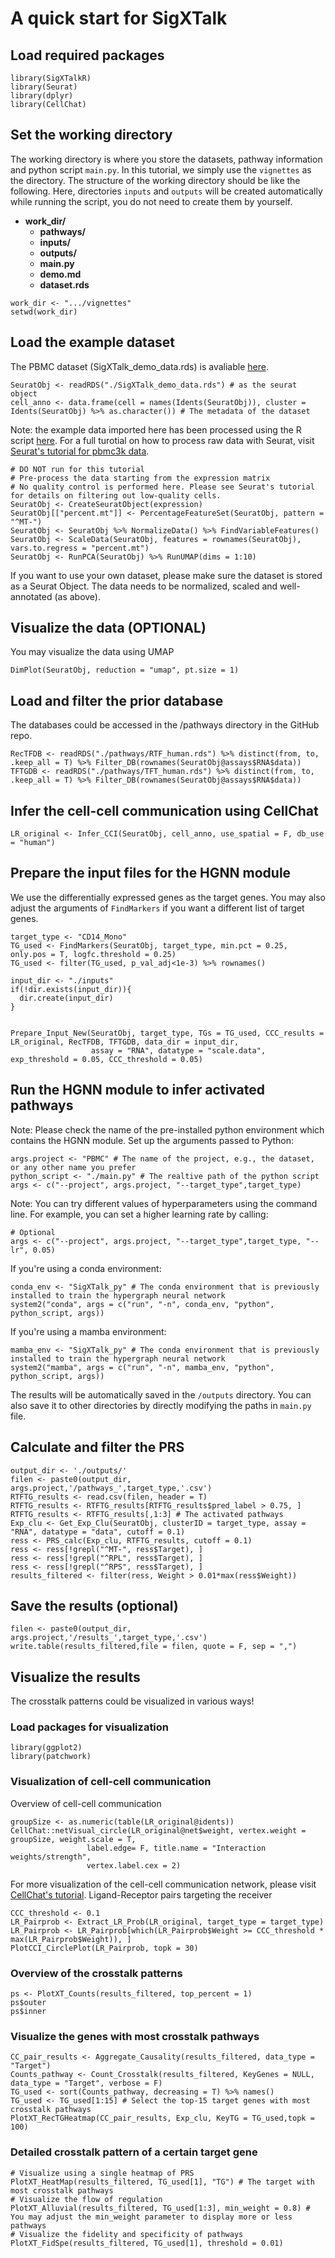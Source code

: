 # A quick start for SigXTalk

## Load required packages
```
library(SigXTalkR)
library(Seurat)
library(dplyr)
library(CellChat)
```
## Set the working directory
The working directory is where you store the datasets, pathway information and python script `main.py`. In this tutorial, we simply use the `vignettes` as the directory.
The structure of the working directory should be like the following. Here, directories `inputs` and `outputs` will be created automatically while running the script, you do not need to create them by yourself.

- **work_dir/**
  - **pathways/**
  - **inputs/**
  - **outputs/**
  - **main.py**
  - **demo.md**
  - **dataset.rds**

```
work_dir <- ".../vignettes"
setwd(work_dir)
```
## Load the example dataset
The PBMC dataset (SigXTalk_demo_data.rds) is avaliable [here](https://drive.google.com/file/d/1e019IYCU_jV90FmCjJsPj0f1kvnzRf7u/view?usp=sharing).
```
SeuratObj <- readRDS("./SigXTalk_demo_data.rds") # as the seurat object
cell_anno <- data.frame(cell = names(Idents(SeuratObj)), cluster = Idents(SeuratObj) %>% as.character()) # The metadata of the dataset
```
Note: the example data imported here has been processed using the R script [here](Process_pbmc.R). For a full turotial on how to process raw data with Seurat, visit [Seurat's tutorial for pbmc3k data](https://satijalab.org/seurat/articles/pbmc3k_tutorial).
```
# DO NOT run for this tutorial
# Pre-process the data starting from the expression matrix
# No quality control is performed here. Please see Seurat's tutorial for details on filtering out low-quality cells. 
SeuratObj <- CreateSeuratObject(expression)
SeuratObj[["percent.mt"]] <- PercentageFeatureSet(SeuratObj, pattern = "^MT-")
SeuratObj <- SeuratObj %>% NormalizeData() %>% FindVariableFeatures() 
SeuratObj <- ScaleData(SeuratObj, features = rownames(SeuratObj), vars.to.regress = "percent.mt")
SeuratObj <- RunPCA(SeuratObj) %>% RunUMAP(dims = 1:10)
```
If you want to use your own dataset, please make sure the dataset is stored as a Seurat Object. The data needs to be normalized, scaled and well-annotated (as above).

## Visualize the data (OPTIONAL)
You may visualize the data using UMAP
```
DimPlot(SeuratObj, reduction = "umap", pt.size = 1)
```

## Load and filter the prior database
The databases could be accessed in the /pathways directory in the GitHub repo.
```
RecTFDB <- readRDS("./pathways/RTF_human.rds") %>% distinct(from, to, .keep_all = T) %>% Filter_DB(rownames(SeuratObj@assays$RNA$data))
TFTGDB <- readRDS("./pathways/TFT_human.rds") %>% distinct(from, to, .keep_all = T) %>% Filter_DB(rownames(SeuratObj@assays$RNA$data))
```

## Infer the cell-cell communication using CellChat
```
LR_original <- Infer_CCI(SeuratObj, cell_anno, use_spatial = F, db_use = "human")
```

## Prepare the input files for the HGNN module

We use the differentially expressed genes as the target genes. You may also adjust the arguments of `FindMarkers` if you want a different list of target genes.
```
target_type <- "CD14_Mono"
TG_used <- FindMarkers(SeuratObj, target_type, min.pct = 0.25, only.pos = T, logfc.threshold = 0.25)
TG_used <- filter(TG_used, p_val_adj<1e-3) %>% rownames()

input_dir <- "./inputs"
if(!dir.exists(input_dir)){
  dir.create(input_dir)
}


Prepare_Input_New(SeuratObj, target_type, TGs = TG_used, CCC_results = LR_original, RecTFDB, TFTGDB, data_dir = input_dir,
                  assay = "RNA", datatype = "scale.data", exp_threshold = 0.05, CCC_threshold = 0.05)
```

## Run the HGNN module to infer activated pathways
Note: Please check the name of the pre-installed python environment which contains the HGNN module. 
Set up the arguments passed to Python:
```
args.project <- "PBMC" # The name of the project, e.g., the dataset, or any other name you prefer
python_script <- "./main.py" # The realtive path of the python script
args <- c("--project", args.project, "--target_type",target_type)
```
Note: You can try different values of hyperparameters using the command line. For example, you can set a higher learning rate by calling:
```
# Optional
args <- c("--project", args.project, "--target_type",target_type, "--lr", 0.05)
```
If you're using a conda environment:
```
conda_env <- "SigXTalk_py" # The conda environment that is previously installed to train the hypergraph neural network
system2("conda", args = c("run", "-n", conda_env, "python", python_script, args))
```
If you're using a mamba environment:
```
mamba_env <- "SigXTalk_py" # The conda environment that is previously installed to train the hypergraph neural network
system2("mamba", args = c("run", "-n", mamba_env, "python", python_script, args))
```
The results will be automatically saved in the `/outputs` directory. You can also save it to other directories by directly modifying the paths in `main.py` file.

## Calculate and filter the PRS
```
output_dir <- './outputs/'
filen <- paste0(output_dir, args.project,'/pathways_',target_type,'.csv')
RTFTG_results <- read.csv(filen, header = T)
RTFTG_results <- RTFTG_results[RTFTG_results$pred_label > 0.75, ]
RTFTG_results <- RTFTG_results[,1:3] # The activated pathways
Exp_clu <- Get_Exp_Clu(SeuratObj, clusterID = target_type, assay = "RNA", datatype = "data", cutoff = 0.1)
ress <- PRS_calc(Exp_clu, RTFTG_results, cutoff = 0.1)
ress <- ress[!grepl("^MT-", ress$Target), ]
ress <- ress[!grepl("^RPL", ress$Target), ]
ress <- ress[!grepl("^RPS", ress$Target), ]
results_filtered <- filter(ress, Weight > 0.01*max(ress$Weight))
```

## Save the results (optional)
```
filen <- paste0(output_dir, args.project,'/results_',target_type,'.csv')
write.table(results_filtered,file = filen, quote = F, sep = ",")
```

## Visualize the results
The crosstalk patterns could be visualized in various ways!

### Load packages for visualization
```
library(ggplot2)
library(patchwork)
```
### Visualization of cell-cell communication
Overview of cell-cell communication
```
groupSize <- as.numeric(table(LR_original@idents))
CellChat::netVisual_circle(LR_original@net$weight, vertex.weight = groupSize, weight.scale = T, 
                 label.edge= F, title.name = "Interaction weights/strength",
                 vertex.label.cex = 2)
```
For more visualization of the cell-cell communication network, please visit [CellChat's tutorial](https://github.com/jinworks/CellChat).
Ligand-Receptor pairs targeting the receiver
```
CCC_threshold <- 0.1
LR_Pairprob <- Extract_LR_Prob(LR_original, target_type = target_type)
LR_Pairprob <- LR_Pairprob[which(LR_Pairprob$Weight >= CCC_threshold * max(LR_Pairprob$Weight)), ]
PlotCCI_CirclePlot(LR_Pairprob, topk = 30)
```

### Overview of the crosstalk patterns
```
ps <- PlotXT_Counts(results_filtered, top_percent = 1)
ps$outer
ps$inner
```

### Visualize the genes with most crosstalk pathways
```
CC_pair_results <- Aggregate_Causality(results_filtered, data_type = "Target")
Counts_pathway <- Count_Crosstalk(results_filtered, KeyGenes = NULL, data_type = "Target", verbose = F)
TG_used <- sort(Counts_pathway, decreasing = T) %>% names()
TG_used <- TG_used[1:15] # Select the top-15 target genes with most crosstalk pathways
PlotXT_RecTGHeatmap(CC_pair_results, Exp_clu, KeyTG = TG_used,topk = 100)
```

### Detailed crosstalk pattern of a certain target gene
```
# Visualize using a single heatmap of PRS
PlotXT_HeatMap(results_filtered, TG_used[1], "TG") # The target with most crosstalk pathways
# Visualize the flow of regulation
PlotXT_Alluvial(results_filtered, TG_used[1:3], min_weight = 0.8) # You may adjust the min_weight parameter to display more or less pathways
# Visualize the fidelity and specificity of pathways
PlotXT_FidSpe(results_filtered, TG_used[1], threshold = 0.01)
```
